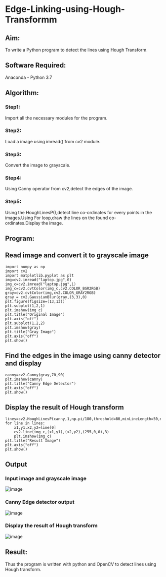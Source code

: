 # Edge-Linking-using-Hough-Transformm
## Aim:
To write a Python program to detect the lines using Hough Transform.

## Software Required:
Anaconda - Python 3.7

## Algorithm:
### Step1:

Import all the necessary modules for the program.
### Step2:

Load a image using imread() from cv2 module.
### Step3:

Convert the image to grayscale.
### Step4:

Using Canny operator from cv2,detect the edges of the image.
### Step5:

Using the HoughLinesP(),detect line co-ordinates for every points in the images.Using For loop,draw the lines on the found co-ordinates.Display the image.
## Program:
## Read image and convert it to grayscale image
```
import numpy as np
import cv2
import matplotlib.pyplot as plt
img=cv2.imread("laptop.jpg",0)
img_c=cv2.imread("laptop.jpg",1)
img_c=cv2.cvtColor(img_c,cv2.COLOR_BGR2RGB)
gray=cv2.cvtColor(img,cv2.COLOR_GRAY2RGB)
gray = cv2.GaussianBlur(gray,(3,3),0)
plt.figure(figsize=(13,13))
plt.subplot(1,2,1)
plt.imshow(img_c)
plt.title("Original Image")
plt.axis("off")
plt.subplot(1,2,2)
plt.imshow(gray)
plt.title("Gray Image")
plt.axis("off")
plt.show()
```
## Find the edges in the image using canny detector and display
```
canny=cv2.Canny(gray,70,90)
plt.imshow(canny)
plt.title("Canny Edge Detector")
plt.axis("off")
plt.show()
```
## Display the result of Hough transform
```
lines=cv2.HoughLinesP(canny,1,np.pi/180,threshold=80,minLineLength=50,maxLineGap=250)
for line in lines:
    x1,y1,x2,y2=line[0]
    cv2.line(img_c,(x1,y1),(x2,y2),(255,0,0),3)
    plt.imshow(img_c)
plt.title("Result Image")
plt.axis("off")
plt.show()
```
## Output

### Input image and grayscale image
![image](https://github.com/MANOKARTHICK09/Edge-Linking-using-Hough-Transformm/assets/121785458/b817d76c-69ab-4b59-be23-c693bc3e7bb6)


### Canny Edge detector output
![image](https://github.com/MANOKARTHICK09/Edge-Linking-using-Hough-Transformm/assets/121785458/054da71f-718b-4599-bc28-965d4c290f7f)


### Display the result of Hough transform
![image](https://github.com/MANOKARTHICK09/Edge-Linking-using-Hough-Transformm/assets/121785458/990acae5-2035-4d21-932b-3f69d19ff219)
## Result:

Thus the program is written with python and OpenCV to detect lines using Hough transform.
